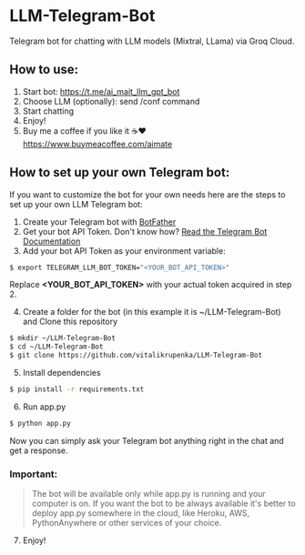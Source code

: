 # LLM-Telegram-Bot

Telegram bot for chatting with LLM models (Mixtral, LLama) via Groq Cloud.

<h2>How to use:</h2>

1. Start bot: https://t.me/ai_mait_llm_gpt_bot
2. Choose LLM (optionally): send /conf command
3. Start chatting
4. Enjoy!
5. Buy me a coffee if you like it ☕️❤️ https://www.buymeacoffee.com/aimate

<h2>How to set up your own Telegram bot:</h2>

If you want to customize the bot for your own needs here are the steps to set up your own LLM Telegram bot:
1. Create your Telegram bot with <a href="https://t.me/botfather">BotFather</a>
2. Get your bot API Token. Don't know how? <a href="https://core.telegram.org/bots/">Read the Telegram Bot Documentation</a>
3. Add your bot API Token as your environment variable:
```bash
$ export TELEGRAM_LLM_BOT_TOKEN="<YOUR_BOT_API_TOKEN>"
```
Replace 
<b><YOUR_BOT_API_TOKEN></b>
with your actual token acquired in step 2.

4. Create a folder for the bot (in this example it is ~/LLM-Telegram-Bot) and Clone this repository
```bash
$ mkdir ~/LLM-Telegram-Bot
$ cd ~/LLM-Telegram-Bot
$ git clone https://github.com/vitalikrupenka/LLM-Telegram-Bot
```

5. Install dependencies
```bash
$ pip install -r requirements.txt
```

6. Run app.py
```bash
$ python app.py
```

Now you can simply ask your Telegram bot anything right in the chat and get a response.

<h3>Important:</h3>

>The bot will be available only while app.py is running and your computer is on.
>If you want the bot to be always available it's better to deploy app.py somewhere in the cloud, like Heroku, AWS, PythonAnywhere or other services of your choice.

7. Enjoy!
